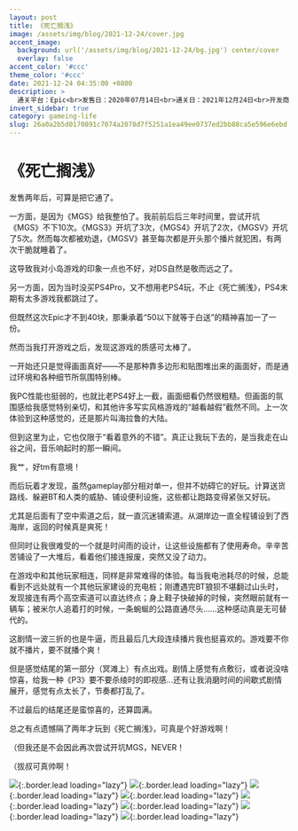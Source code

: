 ```yaml
---
layout: post
title: 《死亡搁浅》
image: /assets/img/blog/2021-12-24/cover.jpg
accent_image: 
  background: url('/assets/img/blog/2021-12-24/bg.jpg') center/cover
  overlay: false
accent_color: '#ccc'
theme_color: '#ccc'
date: 2021-12-24 04:35:00 +0800
description: >
  通关平台：Epic<br>发售日：2020年07月14日<br>通关日：2021年12月24日<br>开发商：KOJIMA PRODECTIONS<br>发行商：505 Games<br>个人评分：90
invert_sidebar: true
category: gameing-life
slug: 26a0a2b5d0170891c7074a2078d7f5251a1ea49ee0737ed2bb88ca5e596e6ebd
---
```


# 《死亡搁浅》

发售两年后，可算是把它通了。

一方面，是因为《MGS》给我整怕了。我前前后后三年时间里，尝试开坑《MGS》不下10次。《MGS3》开坑了3次，《MGS4》开坑了2次，《MGSV》开坑了5次。然而每次都被劝退，《MGSV》甚至每次都是开头那个播片就犯困，有两次干脆就睡着了。

这导致我对小岛游戏的印象一点也不好，对DS自然是敬而远之了。

另一方面，因为当时没买PS4Pro，又不想用老PS4玩，不止《死亡搁浅》，PS4末期有太多游戏我都跳过了。

但既然这次Epic才不到40块，那秉承着“50以下就等于白送”的精神喜加一了一份。

然而当我打开游戏之后，发现这游戏的质感可太棒了。

一开始还只是觉得画面真好——不是那种靠多边形和贴图堆出来的画面好，而是通过环境和各种细节所氛围特别棒。

我PC性能也挺弱的，也就比老PS4好上一截，画面细看仍然很粗糙。但画面的氛围感给我感觉特别亲切，和其他许多写实风格游戏的“越看越假”截然不同。上一次体验到这种感觉的，还是那片叫海拉鲁的大陆。

但到这里为止，它也仅限于“看着意外的不错”。真正让我玩下去的，是当我走在山谷之间，音乐响起时的那一瞬间。

我艹，好tm有意境！

而后玩着才发现，虽然gameplay部分相对单一，但并不妨碍它的好玩。计算送货路线、躲避BT和人类的威胁、铺设便利设施，这些都让跑路变得紧张又好玩。

尤其是后面有了空中索道之后，就一直沉迷铺索道。从湖岸边一直全程铺设到了西海岸，返回的时候真是爽死！

但同时让我很难受的一个就是时间雨的设计，让这些设施都有了使用寿命。辛辛苦苦铺设了一大堆后，看着他们接连报废，突然又没了动力。

在游戏中和其他玩家相连，同样是非常难得的体验。每当我电池耗尽的时候，总能看到不远处就有一个其他玩家建设的充电桩；刚遭遇完BT狼狈不堪翻过山头时，发现接连有两个高空索道可以直达终点；身上鞋子快破掉的时候，突然眼前就有一辆车；被米尔人追着打的时候，一条蜿蜒的公路直通尽头......这种感动真是无可替代的。

这剧情一波三折的也是牛逼，而且最后几大段连续播片我也挺喜欢的。游戏要不你就不播片，要不就播个爽！

但是感觉结尾的第一部分（冥滩上）有点出戏。剧情上感觉有点敷衍，或者说没啥惊喜，给我一种《P3》要不要杀绫时的即视感...还有让我消磨时间的间歇式剧情展开，感觉有点太长了，节奏都打乱了。

不过最后的结尾还是蛮惊喜的，还算圆满。

总之有点遗憾隔了两年才玩到《死亡搁浅》，可真是个好游戏啊！

（但我还是不会因此再次尝试开坑MGS，NEVER！

（拔叔可真帅啊！

![](/assets/img/blog/2021-12-24/1.jpg){:.border.lead loading="lazy"}
![](/assets/img/blog/2021-12-24/2.jpg){:.border.lead loading="lazy"}
![](/assets/img/blog/2021-12-24/3.jpg){:.border.lead loading="lazy"}
![](/assets/img/blog/2021-12-24/4.jpg){:.border.lead loading="lazy"}
![](/assets/img/blog/2021-12-24/5.jpg){:.border.lead loading="lazy"}
![](/assets/img/blog/2021-12-24/6.jpg){:.border.lead loading="lazy"}
![](/assets/img/blog/2021-12-24/7.jpg){:.border.lead loading="lazy"}
![](/assets/img/blog/2021-12-24/8.jpg){:.border.lead loading="lazy"}

